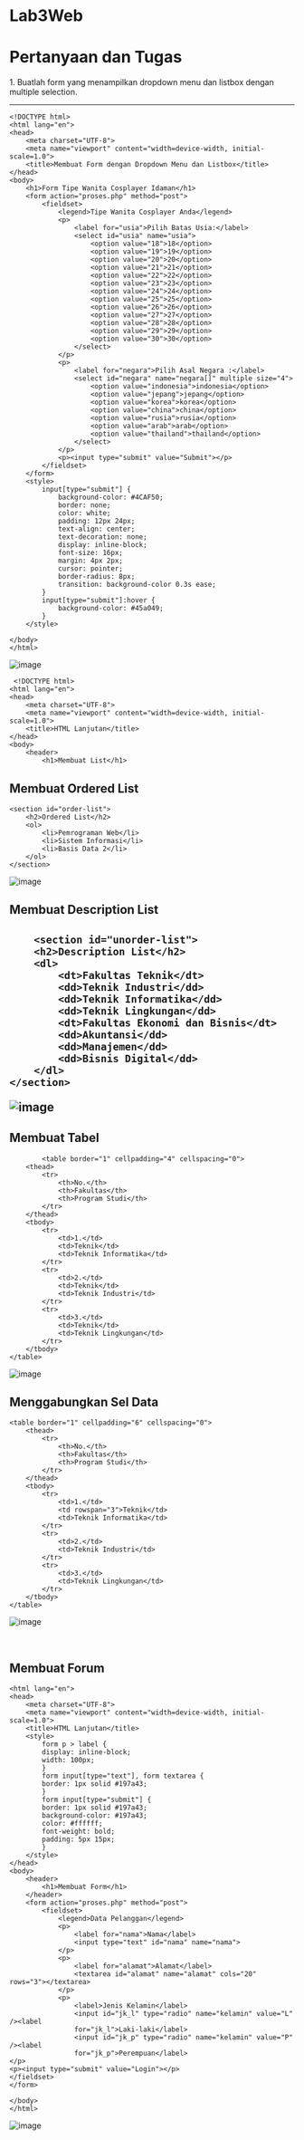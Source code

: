 # Lab3Web
<h1>Pertanyaan dan Tugas</h1>
1. Buatlah form yang menampilkan dropdown menu dan listbox dengan multiple selection.
<hr
    
    <!DOCTYPE html>
    <html lang="en">
    <head>
        <meta charset="UTF-8">
        <meta name="viewport" content="width=device-width, initial-scale=1.0">
        <title>Membuat Form dengan Dropdown Menu dan Listbox</title>
    </head>
    <body>
        <h1>Form Tipe Wanita Cosplayer Idaman</h1>
        <form action="proses.php" method="post">
            <fieldset>
                <legend>Tipe Wanita Cosplayer Anda</legend>
                <p>
                    <label for="usia">Pilih Batas Usia:</label>
                    <select id="usia" name="usia">
                        <option value="18">18</option>
                        <option value="19">19</option>
                        <option value="20">20</option>
                        <option value="21">21</option>
                        <option value="22">22</option>
                        <option value="23">23</option>
                        <option value="24">24</option>
                        <option value="25">25</option>
                        <option value="26">26</option>
                        <option value="27">27</option>
                        <option value="28">28</option>
                        <option value="29">29</option>
                        <option value="30">30</option>
                    </select>
                </p>
                <p>
                    <label for="negara">Pilih Asal Negara :</label>
                    <select id="negara" name="negara[]" multiple size="4">
                        <option value="indonesia">indonesia</option>
                        <option value="jepang">jepang</option>
                        <option value="korea">korea</option>
                        <option value="china">china</option>
                        <option value="rusia">rusia</option>
                        <option value="arab">arab</option>
                        <option value="thailand">thailand</option>
                    </select>
                </p>
                <p><input type="submit" value="Submit"></p>
            </fieldset>
        </form>
        <style>
            input[type="submit"] {
                background-color: #4CAF50;
                border: none;
                color: white;
                padding: 12px 24px;
                text-align: center;
                text-decoration: none;
                display: inline-block;
                font-size: 16px;
                margin: 4px 2px;
                cursor: pointer;
                border-radius: 8px;
                transition: background-color 0.3s ease;
            }
            input[type="submit"]:hover {
                background-color: #45a049;
            }
        </style>
    
    </body>
    </html>

![image](https://github.com/user-attachments/assets/ab8e08be-c396-4bd6-9186-7677450ba4f6)
<br>

     <!DOCTYPE html>
    <html lang="en">
    <head>
        <meta charset="UTF-8">
        <meta name="viewport" content="width=device-width, initial-scale=1.0">
        <title>HTML Lanjutan</title>
    </head>
    <body>
        <header>
            <h1>Membuat List</h1>

<h2>Membuat Ordered List</h2>

    <section id="order-list"> 
        <h2>Ordered List</h2> 
        <ol> 
            <li>Pemrograman Web</li> 
            <li>Sistem Informasi</li> 
            <li>Basis Data 2</li> 
        </ol> 
    </section>

![image](https://github.com/user-attachments/assets/b14ebac2-7b5d-47ec-ac1a-883d039a4ecf)
<br>

<h2>Membuat Description List<h2>
    
        <section id="unorder-list"> 
        <h2>Description List</h2> 
        <dl> 
            <dt>Fakultas Teknik</dt> 
            <dd>Teknik Industri</dd> 
            <dd>Teknik Informatika</dd> 
            <dd>Teknik Lingkungan</dd> 
            <dt>Fakultas Ekonomi dan Bisnis</dt> 
            <dd>Akuntansi</dd> 
            <dd>Manajemen</dd> 
            <dd>Bisnis Digital</dd> 
        </dl> 
    </section> 

![image](https://github.com/user-attachments/assets/1381e3d2-5a3f-4f43-b2a3-69851d0f66ef)
<br>

<h2>Membuat Tabel</h2>

            <table border="1" cellpadding="4" cellspacing="0">
        <thead>
            <tr>
                <th>No.</th>
                <th>Fakultas</th>
                <th>Program Studi</th>
            </tr>
        </thead>
        <tbody>
            <tr>
                <td>1.</td>
                <td>Teknik</td>
                <td>Teknik Informatika</td>
            </tr>
            <tr>
                <td>2.</td>
                <td>Teknik</td>
                <td>Teknik Industri</td>
            </tr>
            <tr>
                <td>3.</td>
                <td>Teknik</td>
                <td>Teknik Lingkungan</td>
            </tr>
        </tbody>
    </table>
![image](https://github.com/user-attachments/assets/cc56fef0-1b41-4931-aace-49b960adcc3d)


<h2>Menggabungkan Sel Data</h2>

    <table border="1" cellpadding="6" cellspacing="0">
        <thead>
            <tr>
                <th>No.</th>
                <th>Fakultas</th>
                <th>Program Studi</th>
            </tr>
        </thead>
        <tbody>
            <tr>
                <td>1.</td>
                <td rowspan="3">Teknik</td>
                <td>Teknik Informatika</td>
            </tr>
            <tr>
                <td>2.</td>
                <td>Teknik Industri</td>
            </tr>
            <tr>
                <td>3.</td>
                <td>Teknik Lingkungan</td>
            </tr>
        </tbody>
    </table>
![image](https://github.com/user-attachments/assets/89528b70-6a04-4d69-8c1f-5612beb58200)

<br>

<h2>Membuat Forum</h2>
    
    <html lang="en"> 
    <head> 
        <meta charset="UTF-8"> 
        <meta name="viewport" content="width=device-width, initial-scale=1.0"> 
        <title>HTML Lanjutan</title>
        <style> 
            form p > label { 
            display: inline-block; 
            width: 100px; 
            } 
            form input[type="text"], form textarea { 
            border: 1px solid #197a43; 
            } 
            form input[type="submit"] { 
            border: 1px solid #197a43; 
            background-color: #197a43; 
            color: #ffffff; 
            font-weight: bold; 
            padding: 5px 15px; 
            } 
        </style> 
    </head> 
    <body> 
        <header> 
            <h1>Membuat Form</h1> 
        </header> 
        <form action="proses.php" method="post"> 
            <fieldset> 
                <legend>Data Pelanggan</legend> 
                <p> 
                    <label for="nama">Nama</label> 
                    <input type="text" id="nama" name="nama"> 
                </p> 
                <p> 
                    <label for="alamat">Alamat</label> 
                    <textarea id="alamat" name="alamat" cols="20" rows="3"></textarea> 
                </p> 
                <p> 
                    <label>Jenis Kelamin</label> 
                    <input id="jk_l" type="radio" name="kelamin" value="L" /><label 
                    for="jk_l">Laki-laki</label>  
                    <input id="jk_p" type="radio" name="kelamin" value="P" /><label
                    for="jk_p">Perempuan</label> 
    </p> 
    <p><input type="submit" value="Login"></p> 
    </fieldset> 
    </form>  
        
    </body> 
    </html>

![image](https://github.com/user-attachments/assets/ea7b4795-4378-4bd6-82e6-32fde6270665)
